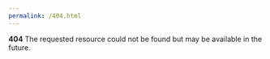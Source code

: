 ```yaml
---
permalink: /404.html
---
```

**404**
The requested resource could not be found but may be available in the future.
